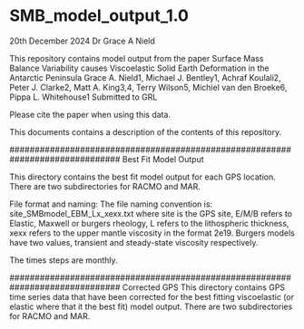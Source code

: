 # SMB_model_output_1.0
20th December 2024
Dr Grace A Nield

This repository contains model output from the paper
Surface Mass Balance Variability causes Viscoelastic Solid Earth Deformation in the Antarctic Peninsula
Grace A. Nield1, Michael J. Bentley1, Achraf Koulali2, Peter J. Clarke2, Matt A. King3,4, Terry Wilson5, Michiel van den Broeke6, Pippa L. Whitehouse1
Submitted to GRL

Please cite the paper when using this data.

This documents contains a description of the contents of this repository.


##############################################################################
Best Fit Model Output 

This directory contains the best fit model output for each GPS location. There are two subdirectories for RACMO and MAR. 

File format and naming:
The file naming convention is: site_SMBmodel_EBM_Lx_xexx.txt where site is the GPS site, E/M/B refers to Elastic, Maxwell or burgers rheology, L refers to the lithospheric thickness, xexx refers to the upper mantle viscosity in the format 2e19. Burgers models have two values, transient and steady-state viscosity respectively. 

The times steps are monthly.




##############################################################################
Corrected GPS 
This directory contains GPS time series data that have been corrected for the best fitting viscoelastic (or elastic where that it the best fit) model output. There are two subdirectories for RACMO and MAR.

